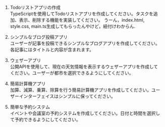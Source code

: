 1. Todoリストアプリの作成  
    TypeScriptを使用してTodoリストアプリを作成してください。タスクを追加、表示、削除する機能を実装してください。
        うーん，index.html, style.css, main.ts生成してもらったんやけど，紐付けわからん.

2. シンプルなブログ投稿アプリ  
    ユーザーが記事を投稿できるシンプルなブログアプリを作成してください。各記事にはタイトルと内容が含まれます。

3. ウェザーアプリ  
    公開APIを使用して、現在の天気情報を表示するウェザーアプリを作成してください。ユーザーが都市を選択できるようにしてください。

4. 簡易計算機アプリ  
    加算、減算、乗算、除算を行う簡易計算機アプリを作成してください。ユーザーインターフェイスはシンプルに保ってください。

5. 簡単な予約システム  
    イベントや会議室の予約システムを作成してください。日付と時間を選択して予約できるようにしてください。
